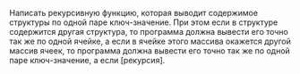 Написать рекурсивную функцию, которая выводит содержимое структуры по одной паре ключ-значение. При этом если в структуре содержится другая структура, то программа должна вывести его точно так же по одной ячейке, а если в ячейке этого массива окажется другой массив ячеек, то программа должна вывести его точно так же по одной паре ключ-значение, а если [рекурсия].
